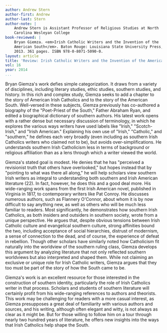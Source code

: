 ```yaml
---
author: Andrew Stern
author-first: Andrew
author-last: Stern
author-note: |
    Andrew Stern is Assistant Professor of Religious Studies at North
    Carolina Wesleyan College
book-reviewed: |
    Bryan Giemza. <em>Irish Catholic Writers and the Invention of the
    American South</em>. Baton Rouge: Louisiana State University Press,
    2013. 361 pages. ISBN 978-0-8071-5090-0.
layout: article
title: 'Review: Irish Catholic Writers and the Invention of the American South'
vol: 16
year: 2014
...
```


Bryan Giemza's work defies simple categorization. It draws from a
variety of disciplines, including literary studies, ethic studies,
southern studies, and history. In this rich and complex study, Giemza
seeks to add a chapter to the story of American Irish Catholics and to
the story of the American South. Well-versed in these subjects, Giemza
previously has co-authored a biography of the "Poet-Priest of the
South," Father Abraham Ryan, and edited a biographical dictionary of
southern authors. His latest work opens with a rather dense but
necessary discussion of terminology, in which he explores the various
ways writers have used labels like "Irish," "Scotch-Irish," and "Irish
American." Explaining his own use of "Irish," "Catholic," and
"southern," he defines each very broadly (even including as southern
Irish Catholics writers who claimed not to be), but avoids
over-simplifications. He understands southern Irish Catholicism less in
terms of background or religious affiliation than as a lens through
which a writer viewed the world.

Giemza's stated goal is modest. He denies that he has "perceived a
revisionist truth that others have overlooked," but hopes instead that
by "pointing to what was there all along," he will help scholars view
southern Irish writers as integral to understanding both southern and
Irish American literature (22). In fact, however, he does this and a
good deal more. His wide-ranging work spans from the first Irish
American novel, published in Virginia in 1817, to contemporary writers
like Pat Conroy. He discusses numerous authors, such as Flannery
O'Connor, about whom it is by now difficult to say anything new, as well
as others who will be much less familiar to readers. Most significantly,
he demonstrates how southern Irish Catholics, as both insiders and
outsiders in southern society, wrote from a unique perspective. He
argues that, despite obvious tensions between Irish Catholic culture and
evangelical southern culture, strong affinities bound the two, including
acceptance of social hierarchies, distrust of modernism, a sense of
connection to the dead, and of course, the experience of defeat in
rebellion. Though other scholars have similarly noted how Catholicism
fit naturally into the worldview of the southern ruling class, Giemza
develops this argument by analyzing literature that not only reflected
southern worldviews but also interpreted and shaped them. While not
claiming an exclusive or unique role for Irish Catholic writers, Giemza
argues that they too must be part of the story of how the South came to
be.

Giemza's work is an excellent resource for those interested in the
construction of southern identity, particularly the role of Irish
Catholics writer in that process. Scholars and students of southern
literature will certainly profit from his wide-ranging references to
authors and theorists. This work may be challenging for readers with a
more casual interest, as Giemza presupposes a great deal of familiarity
with various authors and sources, and his writing, although often
elegant and witty, is not always as clear as it might be. But for those
willing to follow him on a tour through nearly two hundred years of
literature, he offers new insights into the ways that Irish Catholics
help shape the South.

